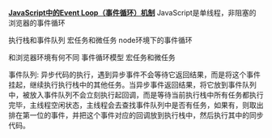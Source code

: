 **[JavaScript中的Event Loop（事件循环）机制](https://segmentfault.com/a/1190000022805523)**
JavaScript是单线程，非阻塞的
浏览器的事件循环

执行栈和事件队列
宏任务和微任务
node环境下的事件循环

和浏览器环境有何不同
事件循环模型
宏任务和微任务

事件队列: 异步代码的执行，遇到异步事件不会等待它返回结果，而是将这个事件挂起，继续执行执行栈中的其他任务。当异步事件返回结果，将它放到事件队列中，被放入事件队列不会立刻执行起回调，而是等待当前执行栈中所有任务都执行完毕，主线程空闲状态，主线程会去查找事件队列中是否有任务，如果有，则取出排在第一位的事件，并把这个事件对应的回调放到执行栈中，然后执行其中的同步代码。

